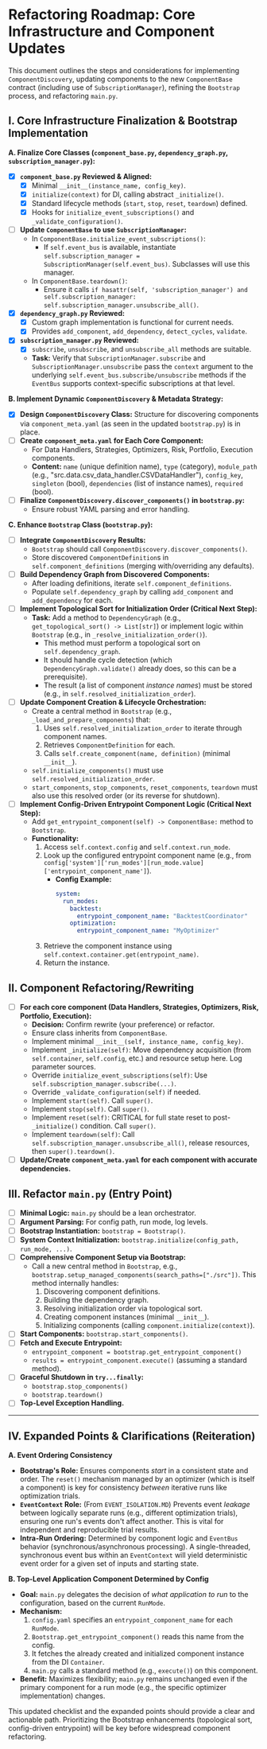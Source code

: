 # Refactoring Roadmap: Core Infrastructure and Component Updates

This document outlines the steps and considerations for implementing `ComponentDiscovery`, updating components to the new `ComponentBase` contract (including use of `SubscriptionManager`), refining the `Bootstrap` process, and refactoring `main.py`.

## I. Core Infrastructure Finalization & Bootstrap Implementation

**A. Finalize Core Classes (`component_base.py`, `dependency_graph.py`, `subscription_manager.py`):**
* [x] **`component_base.py` Reviewed & Aligned:**
    * [x] Minimal `__init__(instance_name, config_key)`.
    * [x] `initialize(context)` for DI, calling abstract `_initialize()`.
    * [x] Standard lifecycle methods (`start`, `stop`, `reset`, `teardown`) defined.
    * [x] Hooks for `initialize_event_subscriptions()` and `_validate_configuration()`.
* [ ] **Update `ComponentBase` to use `SubscriptionManager`:**
    * In `ComponentBase.initialize_event_subscriptions()`:
        * If `self.event_bus` is available, instantiate `self.subscription_manager = SubscriptionManager(self.event_bus)`. Subclasses will use this manager.
    * In `ComponentBase.teardown()`:
        * Ensure it calls `if hasattr(self, 'subscription_manager') and self.subscription_manager: self.subscription_manager.unsubscribe_all()`.
* [x] **`dependency_graph.py` Reviewed:**
    * [x] Custom graph implementation is functional for current needs.
    * [x] Provides `add_component`, `add_dependency`, `detect_cycles`, `validate`.
* [x] **`subscription_manager.py` Reviewed:**
    * [x] `subscribe`, `unsubscribe`, and `unsubscribe_all` methods are suitable.
    * **Task:** Verify that `SubscriptionManager.subscribe` and `SubscriptionManager.unsubscribe` pass the `context` argument to the underlying `self.event_bus.subscribe/unsubscribe` methods if the `EventBus` supports context-specific subscriptions at that level.

**B. Implement Dynamic `ComponentDiscovery` & Metadata Strategy:**
* [x] **Design `ComponentDiscovery` Class:** Structure for discovering components via `component_meta.yaml` (as seen in the updated `bootstrap.py`) is in place.
* [ ] **Create `component_meta.yaml` for Each Core Component:**
    * For Data Handlers, Strategies, Optimizers, Risk, Portfolio, Execution components.
    * **Content:** `name` (unique definition name), `type` (category), `module_path` (e.g., "src.data.csv_data_handler.CSVDataHandler"), `config_key`, `singleton` (bool), `dependencies` (list of instance names), `required` (bool).
* [ ] **Finalize `ComponentDiscovery.discover_components()` in `bootstrap.py`:**
    * Ensure robust YAML parsing and error handling.

**C. Enhance `Bootstrap` Class (`bootstrap.py`):**
* [ ] **Integrate `ComponentDiscovery` Results:**
    * `Bootstrap` should call `ComponentDiscovery.discover_components()`.
    * Store discovered `ComponentDefinition`s in `self.component_definitions` (merging with/overriding any defaults).
* [ ] **Build Dependency Graph from Discovered Components:**
    * After loading definitions, iterate `self.component_definitions`.
    * Populate `self.dependency_graph` by calling `add_component` and `add_dependency` for each.
* [ ] **Implement Topological Sort for Initialization Order (Critical Next Step):**
    * **Task:** Add a method to `DependencyGraph` (e.g., `get_topological_sort() -> List[str]`) or implement logic within `Bootstrap` (e.g., in `_resolve_initialization_order()`).
        * This method must perform a topological sort on `self.dependency_graph`.
        * It should handle cycle detection (which `DependencyGraph.validate()` already does, so this can be a prerequisite).
        * The result (a list of component *instance names*) must be stored (e.g., in `self.resolved_initialization_order`).
* [ ] **Update Component Creation & Lifecycle Orchestration:**
    * Create a central method in `Bootstrap` (e.g., `_load_and_prepare_components`) that:
        1.  Uses `self.resolved_initialization_order` to iterate through component names.
        2.  Retrieves `ComponentDefinition` for each.
        3.  Calls `self.create_component(name, definition)` (minimal `__init__`).
    * `self.initialize_components()` must use `self.resolved_initialization_order`.
    * `start_components`, `stop_components`, `reset_components`, `teardown` must also use this resolved order (or its reverse for shutdown).
* [ ] **Implement Config-Driven Entrypoint Component Logic (Critical Next Step):**
    * Add `get_entrypoint_component(self) -> ComponentBase:` method to `Bootstrap`.
    * **Functionality:**
        1.  Access `self.context.config` and `self.context.run_mode`.
        2.  Look up the configured entrypoint component name (e.g., from `config['system']['run_modes'][run_mode.value]['entrypoint_component_name']`).
            * **Config Example:**
                ```yaml
                system:
                  run_modes:
                    backtest:
                      entrypoint_component_name: "BacktestCoordinator"
                    optimization:
                      entrypoint_component_name: "MyOptimizer" 
                ```
        3.  Retrieve the component instance using `self.context.container.get(entrypoint_name)`.
        4.  Return the instance.

## II. Component Refactoring/Rewriting

* [ ] **For each core component (Data Handlers, Strategies, Optimizers, Risk, Portfolio, Execution):**
    * **Decision:** Confirm rewrite (your preference) or refactor.
    * Ensure class inherits from `ComponentBase`.
    * Implement minimal `__init__(self, instance_name, config_key)`.
    * Implement `_initialize(self)`: Move dependency acquisition (from `self.container`, `self.config`, etc.) and resource setup here. Log parameter sources.
    * Override `initialize_event_subscriptions(self)`: Use `self.subscription_manager.subscribe(...)`.
    * Override `_validate_configuration(self)` if needed.
    * Implement `start(self)`. Call `super()`.
    * Implement `stop(self)`. Call `super()`.
    * Implement `reset(self)`: CRITICAL for full state reset to post-`_initialize()` condition. Call `super()`.
    * Implement `teardown(self)`: Call `self.subscription_manager.unsubscribe_all()`, release resources, then `super().teardown()`.
* [ ] **Update/Create `component_meta.yaml` for each component with accurate dependencies.**

## III. Refactor `main.py` (Entry Point)

* [ ] **Minimal Logic:** `main.py` should be a lean orchestrator.
* [ ] **Argument Parsing:** For config path, run mode, log levels.
* [ ] **Bootstrap Instantiation:** `bootstrap = Bootstrap()`.
* [ ] **System Context Initialization:** `bootstrap.initialize(config_path, run_mode, ...)`.
* [ ] **Comprehensive Component Setup via Bootstrap:**
    * Call a new central method in `Bootstrap`, e.g., `bootstrap.setup_managed_components(search_paths=["./src"])`. This method internally handles:
        1.  Discovering component definitions.
        2.  Building the dependency graph.
        3.  Resolving initialization order via topological sort.
        4.  Creating component instances (minimal `__init__`).
        5.  Initializing components (calling `component.initialize(context)`).
* [ ] **Start Components:** `bootstrap.start_components()`.
* [ ] **Fetch and Execute Entrypoint:**
    * `entrypoint_component = bootstrap.get_entrypoint_component()`
    * `results = entrypoint_component.execute()` (assuming a standard method).
* [ ] **Graceful Shutdown in `try...finally`:**
    * `bootstrap.stop_components()`
    * `bootstrap.teardown()`
* [ ] **Top-Level Exception Handling.**

---
## IV. Expanded Points & Clarifications (Reiteration)

**A. Event Ordering Consistency**

* **Bootstrap's Role:** Ensures components *start* in a consistent state and order. The `reset()` mechanism managed by an optimizer (which is itself a component) is key for consistency *between* iterative runs like optimization trials.
* **`EventContext` Role:** (From `EVENT_ISOLATION.MD`) Prevents event *leakage* between logically separate runs (e.g., different optimization trials), ensuring one run's events don't affect another. This is vital for independent and reproducible trial results.
* **Intra-Run Ordering:** Determined by component logic and `EventBus` behavior (synchronous/asynchronous processing). A single-threaded, synchronous event bus within an `EventContext` will yield deterministic event order for a given set of inputs and starting state.

**B. Top-Level Application Component Determined by Config**

* **Goal:** `main.py` delegates the decision of *what application to run* to the configuration, based on the current `RunMode`.
* **Mechanism:**
    1.  `config.yaml` specifies an `entrypoint_component_name` for each `RunMode`.
    2.  `Bootstrap.get_entrypoint_component()` reads this name from the config.
    3.  It fetches the already created and initialized component instance from the DI `Container`.
    4.  `main.py` calls a standard method (e.g., `execute()`) on this component.
* **Benefit:** Maximizes flexibility; `main.py` remains unchanged even if the primary component for a run mode (e.g., the specific optimizer implementation) changes.

This updated checklist and the expanded points should provide a clear and actionable path. Prioritizing the Bootstrap enhancements (topological sort, config-driven entrypoint) will be key before widespread component refactoring.
